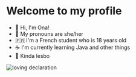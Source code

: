# Welcome to my profile
- 👋 Hi, I'm Ona!
- 💫 My pronouns are she/her
- 🇫🇷 I'm a French student who is 18 years old
- ☕ I'm currently learning Java and other things
- 🌈 Kinda lesbo

![loving declaration](https://i.imgur.com/oSCl2il.png "nothin in the world is prettier than you")
